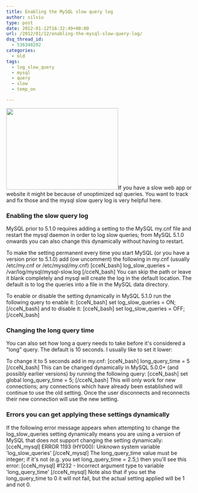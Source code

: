 ```yaml
---
title: Enabling the MySQL slow query log
author: silviu
type: post
date: 2012-01-12T16:32:49+00:00
url: /2012/01/12/enabling-the-mysql-slow-query-log/
dsq_thread_id:
  - 536348202
categories:
  - old
tags:
  - log_slow_query
  - mysql
  - query
  - slow
  - temp_on

---
```

<img decoding="async" loading="lazy" class="alignleft wp-image-1996 size-medium" title="Logo-mysql" src="http://blog.silviuvulcan.ro/wp-content/uploads/sites/2/2012/01/Logo-mysql-300x219.jpg" alt="" width="300" height="219" />If you have a slow web app or website it might be because of unoptimized sql queries. You want to track and fix those and the mysql slow query log is very helpful here.

### Enabling the slow query log

MySQL prior to 5.1.0 requires adding a setting to the MySQL my.cnf file and restart the mysql daemon in order to log slow queries; from MySQL 5.1.0 onwards you can also change this dynamically without having to restart.

To make the setting permanent every time you start MySQL (or you have a version prior to 5.1.0) add (ow uncomment) the following in my.cnf (usually /etc/my.cnf or /etc/mysql/my.cnf)
[cceN_bash]
log_slow_queries = /var/log/mysql/mysql-slow.log
[/cceN_bash]
You can skip the path or leave it blank completely and mysql will create the log in the default location. The default is to log the queries into a file in the MySQL data directory.

To enable or disable the setting dynamically in MySQL 5.1.0 run the following query to enable it:
[cceN_bash]
set log_slow_queries = ON;
[/cceN_bash]
and to disable it:
[cceN_bash]
set log_slow_queries = OFF;
[/cceN_bash]

### Changing the long query time

You can also set how long a query needs to take before it's considered a "long" query. The default is 10 seconds. I usually like to set it lower:

To change it to 5 seconds add in my.cnf:
[cceN_bash]
long_query_time = 5
[/cceN_bash]
This can be changed dynamically in MySQL 5.0.0+ (and possibly earlier versions) by running the following query:
[cceN_bash]
set global long_query_time = 5;
[/cceN_bash]
This will only work for new connections; any connections which have already been established will continue to use the old setting. Once the user disconnects and reconnects their new connection will use the new setting.

### Errors you can get applying these settings dynamically

If the following error message appears when attempting to change the log_slow_queries setting dynamically means you are using a version of MySQL that does not support changing the setting dynamically:
[cceN_mysql]
ERROR 1193 (HY000): Unknown system variable 'log_slow_queries'
[/cceN_mysql]
The long_query_time value must be integer; if it's not (e.g. you set long_query_time = 2.5;) then you'll see this error:
[cceN_mysql]
#1232 - Incorrect argument type to variable 'long_query_time'
[/cceN_mysql]
Note also that if you set the long_query_time to 0 it will not fail, but the actual setting applied will be 1 and not 0.